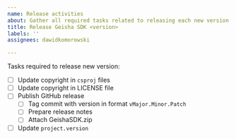 ```yaml
---
name: Release activities
about: Gather all required tasks related to releasing each new version.
title: Release Geisha SDK <version>
labels: ''
assignees: dawidkomorowski

---
```


Tasks required to release new version:
- [ ] Update copyright in `csproj` files
- [ ] Update copyright in LICENSE file
- [ ] Publish GitHub release
  - [ ] Tag commit with version in format `vMajor.Minor.Patch`
  - [ ] Prepare release notes
  - [ ] Attach GeishaSDK.zip
- [ ] Update `project.version`
